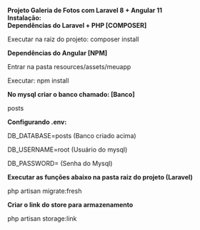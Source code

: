 <strong>Projeto Galeria de Fotos com Laravel 8 + Angular 11</strong>
<br>
<strong>Instalação:</strong>
<br>
<strong>Dependências do Laravel + PHP [COMPOSER]</strong>
<p>Executar na raiz do projeto: composer install</p>
<strong>Dependências do Angular [NPM]</strong>
<p>Entrar na pasta resources/assets/meuapp</p>
<p>Executar: npm install</p>
<strong>No mysql criar o banco chamado: [Banco]</strong>
<p>posts</p>
<strong>Configurando .env:</strong>
<p>DB_DATABASE=posts (Banco criado acima)</p>
<p>DB_USERNAME=root (Usuário do mysql)</p>
<p>DB_PASSWORD=  (Senha do Mysql)</p>
</p>
<strong>Executar as funções abaixo na pasta raiz do projeto (Laravel)</strong>
<!--<p>php artisan make:model Post -m</p>-->
<p>php artisan migrate:fresh</p>
<!--<p>php artisan make:controller PostControlador --resource</p>-->
<strong>Criar o link do store para armazenamento</strong>
<p>php artisan storage:link</p>

